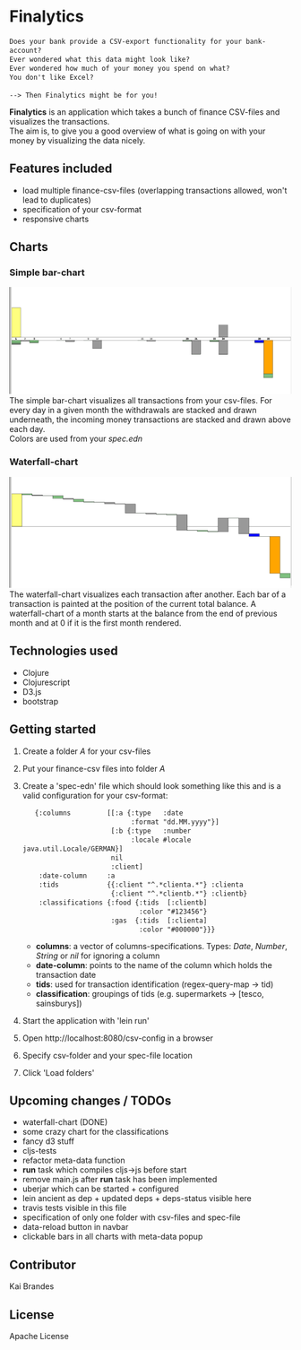 # Finalytics

    Does your bank provide a CSV-export functionality for your bank-account?   
    Ever wondered what this data might look like?   
    Ever wondered how much of your money you spend on what?   
    You don't like Excel?   

    --> Then Finalytics might be for you!   

**Finalytics** is an application which takes a bunch of finance CSV-files and visualizes the transactions.   
The aim is, to give you a good overview of what is going on with your money by visualizing the data nicely.

## Features included

* load multiple finance-csv-files (overlapping transactions allowed, won't lead to duplicates)
* specification of your csv-format
* responsive charts

## Charts
### Simple bar-chart
![Simple bar-chart](doc/bar-chart.png)   
The simple bar-chart visualizes all transactions from your csv-files. 
For every day in a given month the withdrawals are stacked and drawn 
underneath, the incoming money transactions are stacked and drawn
above each day.   
Colors are used from your *spec.edn*

### Waterfall-chart
![Waterfall-chart](doc/waterfall-chart.png)  
The waterfall-chart visualizes each transaction after another. Each bar of a transaction is painted at the position of the current total balance.
A waterfall-chart of a month starts at the balance from the end of previous month and at 0 if it is the first month rendered.

## Technologies used

* Clojure
* Clojurescript
* D3.js
* bootstrap


## Getting started
1. Create a folder *A* for your csv-files
2. Put your finance-csv files into folder *A*
3. Create a 'spec-edn' file which should look something like this and is a valid configuration for your csv-format:   
     ```edn
        {:columns         [[:a {:type   :date
                                :format "dd.MM.yyyy"}]
                           [:b {:type   :number
                                :locale #locale java.util.Locale/GERMAN}]
                           nil
                           :client]
         :date-column     :a
         :tids            {{:client "^.*clienta.*"} :clienta
                           {:client "^.*clientb.*"} :clientb}
         :classifications {:food {:tids  [:clientb]
                                  :color "#123456"}
                           :gas  {:tids  [:clienta]
                                  :color "#000000"}}}
    ```
        
    * **columns**: a vector of columns-specifications. Types: *Date*, *Number*, *String* or *nil* for ignoring a column
    * **date-column**: points to the name of the column which holds the transaction date
    * **tids**: used for transaction identification (regex-query-map -> tid)
    * **classification**: groupings of tids (e.g. supermarkets -> \[tesco, sainsburys\])
    
4. Start the application with 'lein run'
5. Open http://localhost:8080/csv-config in a browser
6. Specify csv-folder and your spec-file location
7. Click 'Load folders'

## Upcoming changes / TODOs
* waterfall-chart (DONE)
* some crazy chart for the classifications
* fancy d3 stuff
* cljs-tests
* refactor meta-data function
* **run** task  which compiles cljs->js before start
* remove main.js after **run** task has been implemented
* uberjar which can be started + configured
* lein ancient as dep + updated deps + deps-status visible here
* travis tests visible in this file
* specification of only one folder with csv-files and spec-file
* data-reload button in navbar
* clickable bars in all charts with meta-data popup

## Contributor

Kai Brandes

## License
Apache License

